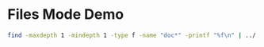# Files Mode Demo

```sh
find -maxdepth 1 -mindepth 1 -type f -name "doc*" -printf "%f\n" | ../../gitifier.sh -f doc.md
```
